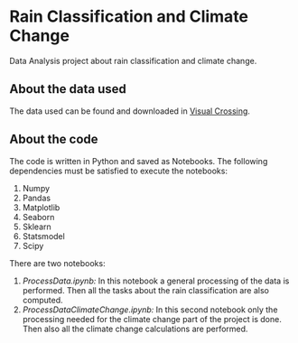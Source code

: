 # Rain Classification and Climate Change

Data Analysis project about rain classification and climate change.

## About the data used

The data used can be found and downloaded in [Visual Crossing](https://www.visualcrossing.com/).

## About the code

The code is written in Python and saved as Notebooks. The following dependencies must be satisfied to execute the notebooks:

1. Numpy
2. Pandas
3. Matplotlib
4. Seaborn
5. Sklearn
6. Statsmodel
7. Scipy

There are two notebooks:

1. *ProcessData.ipynb:* In this notebook a general processing of the data is performed. Then all the tasks about the rain classification are also computed.
2. *ProcessDataClimateChange.ipynb:* In this second notebook only the processing needed for the climate change part of the project is done. Then also all the climate change calculations are performed.
